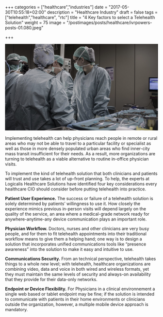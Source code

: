 +++
categories = ["healthcare","industries"]
date = "2017-05-30T10:55:18+02:00"
description = "Healthcare Industry"
draft = false
tags = ["telehealth","healthcare", "rtc"]
title = "4 Key factors to select a Telehealth Solution"
weight = 75
image = "/postimages/posts/healthcare/ivrpowers-posts-01.080.jpeg"

+++

![Healthcare](/postimages/posts/healthcare/ivrpowers-posts-01.080.jpeg)

Implementing telehealth can help physicians reach people in remote or rural areas who may not be able to travel to a particular facility or specialist as well as those in more densely populated urban areas who find inner-city mass transit insufficient for their needs. As a result, more organizations are turning to telehealth as a viable alternative to routine in-office physician visits.

To implement the kind of telehealth solution that both clinicians and patients will trust and use takes a lot of up-front planning.  To help, the experts at Logicalis Healthcare Solutions have identified four key considerations every healthcare CIO should consider before putting telehealth into practice.

**Patient User Experience.** The success or failure of a telehealth solution is solely determined by patients’ willingness to use it. How closely the experience mimics previous in-person visits will depend largely on the quality of the service, an area where a medical-grade network ready for anywhere-anytime-any device communication plays an important role. 

**Physician Workflow.** Doctors, nurses and other clinicians are very busy people, and for them to fit telehealth appointments into their traditional workflow means to give them a helping hand; one way is to design a solution that incorporates unified communications tools like “presence awareness” into the solution to make it easy and intuitive to use.

**Communications Security.** From an technical perspective, telehealth takes things to a whole new level; with telehealth, healthcare organizations are combining video, data and voice in both wired and wireless formats, yet they must maintain the same levels of security and always-on availability that they provide for their data-only networks.

**Endpoint or Device Flexibility.** For Physicians in a clinical environnement a single web based or tablet endpoint may be fine; if the solution is intended to communicate with patients in their home environments or clinicians outside the organization, however, a multiple mobile device approach is mandatory.